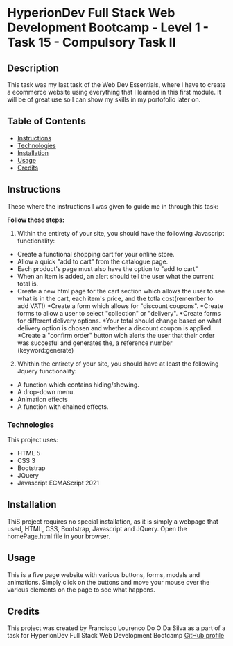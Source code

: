 # HyperionDev Full Stack Web Development Bootcamp - Level 1 - Task 15 - Compulsory Task II

## Description 
This task was my last task of the Web Dev Essentials, where I have to create a ecommerce website using everything that I learned in this first module.
It will be of great use so I can show my skills in my portofolio later on.  

## Table of Contents 
* [Instructions](#instructions)
* [Technologies](#technologies)
* [Installation](#installation)
* [Usage](#usage)
* [Credits](#credits)

## Instructions
These where the instructions I was given to guide me in through this task:

**Follow these steps:**

1. Within the entirety of your site, you should have the following Javascript functionality:
  * Create a functional shopping cart for your online store.
  * Allow a quick "add to cart" from the catalogue page.
  * Each product's page must also have the option to "add to cart"
  * When an Item is added, an alert should tell the user what the current total is.
  * Create a new html page for the cart section which allows the user to see what is in the cart, each item's price, and the totla cost(remember to add VAT!)
  *Create a form which allows for "discount coupons".
  *Create forms to allow a user to select "collection" or "delivery".
  *Create forms for different delivery options.
  *Your total should change based on what delivery option is chosen and whether a discount coupon is applied.
  *Create a "confirm order" button wich alerts the user that their order was succesful and generates the, a reference number (keyword:generate)
2. Whithin the entirety of your site, you should have at least the following Jquery functionality:
  * A function which contains hiding/showing.
  * A drop-down menu.
  * Animation effects
  * A function with chained effects.

### Technologies 
This project uses:
* HTML 5
* CSS 3
* Bootstrap
* JQuery
* Javascript ECMAScript 2021

## Installation 
ThiS project requires no special installation, as it is simply a webpage that used, HTML, CSS, Bootstrap, Javascript and JQuery. Open the homePage.html file in your browser.

## Usage 
This is a five page website with various buttons, forms, modals and animations. Simply click on the buttons and move your mouse over the various elements on the page to see what happens.


## Credits 
This project was created by Francisco Lourenco Do O Da Silva as a part of a task for HyperionDev Full Stack Web Development Bootcamp [GitHub profile](https://github.com/F-ODaSilva)